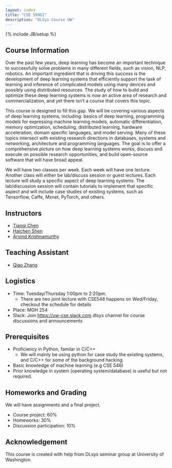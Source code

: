 ```yaml
---
layout: index
title: "CSE 599G1"
description: "DLSys Course UW"
---
```

{% include JB/setup %}

## Course Information

Over the past few years, deep learning has become an important technique to successfully solve problems in many different fields, such as vision, NLP, robotics. An important ingredient that is driving this success is the development of deep learning systems that efficiently support the task of learning and inference of complicated models using many devices and possibly using distributed resources. The study of how to build and optimize these deep learning systems is now an active area of research and commercialization, and yet there isn’t a course that covers this topic.

This course is designed to fill this gap.  We will be covering various aspects of deep learning systems, including: basics of deep learning, programming models for expressing machine learning models, automatic differentiation, memory optimization, scheduling, distributed learning, hardware acceleration, domain specific languages, and model serving. Many of these topics intersect with existing research directions in databases, systems and networking, architecture and programming languages. The goal is to offer a comprehensive picture on how deep learning systems works, discuss and execute on possible research opportunities, and build open-source software that will have broad appeal.

We will have two classes per week. Each week will have one lecture.
Another class will either be lab/discuss session or guest lectures.
Each lecture will study a specific aspect of deep learning systems.
The lab/discussion session will contain tutorials to implement that specific aspect
and will include case studies of existing systems, such as Tensorflow, Caffe, Mxnet, PyTorch, and others.

## Instructors
- [Tianqi Chen](http://homes.cs.washington.edu/~tqchen/)
- [Haichen Shen](http://homes.cs.washington.edu/~haichen/)
- [Arvind Krishnamurthy](http://www.cs.washington.edu/people/faculty/arvind)

## Teaching Assistant
- [Qiao Zhang](http://homes.cs.washington.edu/~qiao/)

## Logistics
- Time: Tuesday/Thursday 1:00pm to 2:20pm.
  - There are two joint lecture with CSE548 happens on Wed/Friday, checkout the schedule for details
- Place: MGH 254
- Slack: Join https://uw-cse.slack.com dlsys channel for course discussions and announcements

## Prerequisites
- Proficiency in Python, familar in C/C++
  - We will mainly be using python for case study the existing systems,
    and C/C++ for some of the background hacking.
- Basic knowledge of machine learning (e.g CSE 546)
- Prior knowledge in system (operating system/database) is useful but not required.

## Homeworks and Grading

We will have assignments and a final project.

- Course project: 60%
- Homeworks: 30%
- Discussion participation: 10%

## Acknowledgement
This course is created with help from DLsys seminar group at University of Washington.
